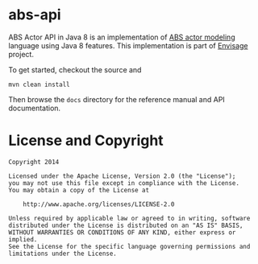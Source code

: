 # abs-api

ABS Actor API in Java 8 is an implementation of [ABS actor modeling][1] language using Java 8 features.
This implementation is part of [Envisage][2] project.

To get started, checkout the source and 

```
mvn clean install
```

Then browse the `docs` directory for the reference manual and API documentation.

# License and Copyright

```
Copyright 2014 

Licensed under the Apache License, Version 2.0 (the "License");
you may not use this file except in compliance with the License.
You may obtain a copy of the License at

    http://www.apache.org/licenses/LICENSE-2.0

Unless required by applicable law or agreed to in writing, software
distributed under the License is distributed on an "AS IS" BASIS,
WITHOUT WARRANTIES OR CONDITIONS OF ANY KIND, either express or implied.
See the License for the specific language governing permissions and
limitations under the License.
```

[1]: http://abs-models.org/
[2]: http://envisage-project.eu/
